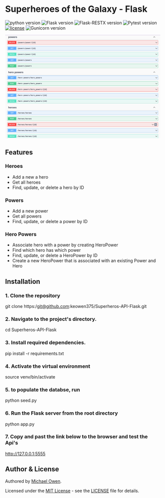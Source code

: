 # Superheroes of the Galaxy - Flask

![python version](https://img.shields.io/badge/python-3.10.12-blue.svg)
![Flask version](https://img.shields.io/badge/flask-2.3.3-red.svg)
![Flask-RESTX version](https://img.shields.io/badge/Flask_RESTX-1.1.0-cyan.svg)
![Pytest version](https://img.shields.io/badge/pytest-7.4.2-white.svg)
[![license](https://img.shields.io/badge/license-%20MIT%20-green.svg)](./LICENSE)
![Gunicorn version](https://img.shields.io/badge/gunicorn-21.2.0-orange.svg)

![img.png](img.png)

## Features

### Heroes

- Add a new a hero
- Get all heroes
- Find, update, or delete a hero by ID

### Powers

- Add a new power
- Get all powers
- Find, update, or delete a power by ID

### Hero Powers

- Associate hero with a power by creating HeroPower
- Find which hero has which power
- Find, update, or delete a HeroPower by ID
- Create a new HeroPower that is associated with an existing Power and Hero

## Installation

### 1. Clone the repository

git clone https:/git@github.com:keowen375/Superheros-API-Flask.git

### 2. Navigate to the project's directory.

cd Superheros-API-Flask

### 3. Install required dependencies.

pip install -r requirements.txt

### 4. Activate the virtual environment

source venv/bin/activate

### 5. to populate the databse, run

python seed.py

### 6. Run the Flask server from the root directory

python app.py

### 7. Copy and past the link below to the browser and test the Api's

http://127.0.0.1:5555

## Author & License

Authored by [Michael Owen](https://github.com/keowen375).

Licensed under the [MIT License](LICENSE) - see the [LICENSE](LICENSE) file for details.
